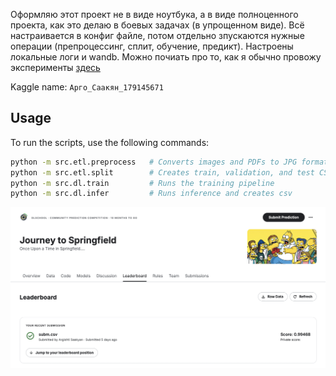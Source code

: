 Оформляю этот проект не в виде ноутбука, а в виде полноценного проекта, как это делаю в боевых задачах (в упрощенном виде). Всё настраивается в конфиг файле, потом отдельно зпускаются нужные операции (препроцессинг, сплит, обучение, предикт). Настроены локальные логи и wandb. Можно почиать про то, как я обычно провожу эксперименты [здесь](https://medium.com/towards-artificial-intelligence/guide-to-pytorch-experiments-e84efa984f45)

Kaggle name: `Арго_Саакян_179145671`

## Usage
To run the scripts, use the following commands:
```bash
python -m src.etl.preprocess   # Converts images and PDFs to JPG format
python -m src.etl.split        # Creates train, validation, and test CSVs with image paths
python -m src.dl.train         # Runs the training pipeline
python -m src.dl.infer         # Runs inference and creates csv
```

![screenshot](Screenshot.png)
